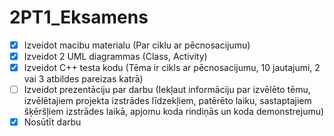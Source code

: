 # 2PT1_Eksamens

- [x] Izveidot macibu materialu (Par ciklu ar pēcnosacijumu)
- [x] Izveidot 2 UML diagrammas (Class, Activity)
- [x] Izveidot C++ testa kodu (Tēma ir cikls ar pēcnosacijumu, 10 jautajumi, 2 vai 3 atbildes pareizas katrā)
- [ ] Izveidot prezentāciju par darbu (Iekļaut informāciju par izvēlēto tēmu, izvēlētajiem projekta izstrādes līdzekļiem, patērēto laiku, sastaptajiem šķēršļiem izstrādes laikā, apjomu koda rindiņās un koda demonstrejumu)
- [x] Nosūtīt darbu
